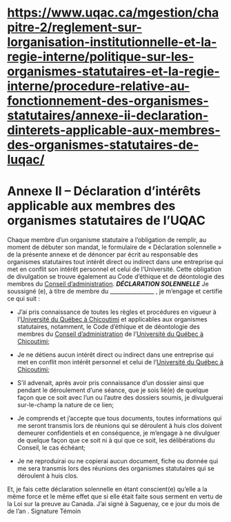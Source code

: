 # https://www.uqac.ca/mgestion/chapitre-2/reglement-sur-lorganisation-institutionnelle-et-la-regie-interne/politique-sur-les-organismes-statutaires-et-la-regie-interne/procedure-relative-au-fonctionnement-des-organismes-statutaires/annexe-ii-declaration-dinterets-applicable-aux-membres-des-organismes-statutaires-de-luqac/

# Annexe II – Déclaration d’intérêts applicable aux membres des organismes statutaires de l’UQAC
Chaque membre d’un organisme statutaire a l’obligation de remplir, au moment de débuter son mandat, le formulaire de « Déclaration solennelle » de la présente annexe et de dénoncer par écrit au responsable des organismes statutaires tout intérêt direct ou indirect dans une entreprise qui met en conflit son intérêt personnel et celui de l’Université. Cette obligation de divulgation se trouve également au Code d’éthique et de déontologie des membres du [Conseil d’administration](https://www.uqac.ca/mgestion/chapitre-2/reglement-sur-lorganisation-institutionnelle-et-la-regie-interne/politique-sur-les-organismes-statutaires-et-la-regie-interne/procedure-relative-au-fonctionnement-des-organismes-statutaires/annexe-ii-declaration-dinterets-applicable-aux-membres-des-organismes-statutaires-de-luqac/<https:/www.uqac.ca/mgestion/lexique/conseil-dadministration/>).
**_DÉCLARATION SOLENNELLE_**
Je soussigné (e), à titre de membre du  ________________ , je m’engage et certifie ce qui suit :
  * J’ai pris connaissance de toutes les règles et procédures en vigueur à l’[Université du Québec à Chicoutimi](https://www.uqac.ca/mgestion/chapitre-2/reglement-sur-lorganisation-institutionnelle-et-la-regie-interne/politique-sur-les-organismes-statutaires-et-la-regie-interne/procedure-relative-au-fonctionnement-des-organismes-statutaires/annexe-ii-declaration-dinterets-applicable-aux-membres-des-organismes-statutaires-de-luqac/<https:/www.uqac.ca/mgestion/lexique/universite-du-quebec-a-chicoutimi/>) et applicables aux organismes statutaires, notamment, le Code d’éthique et de déontologie des membres du [Conseil d’administration](https://www.uqac.ca/mgestion/chapitre-2/reglement-sur-lorganisation-institutionnelle-et-la-regie-interne/politique-sur-les-organismes-statutaires-et-la-regie-interne/procedure-relative-au-fonctionnement-des-organismes-statutaires/annexe-ii-declaration-dinterets-applicable-aux-membres-des-organismes-statutaires-de-luqac/<https:/www.uqac.ca/mgestion/lexique/conseil-dadministration/>) de l’[Université du Québec à Chicoutimi](https://www.uqac.ca/mgestion/chapitre-2/reglement-sur-lorganisation-institutionnelle-et-la-regie-interne/politique-sur-les-organismes-statutaires-et-la-regie-interne/procedure-relative-au-fonctionnement-des-organismes-statutaires/annexe-ii-declaration-dinterets-applicable-aux-membres-des-organismes-statutaires-de-luqac/<https:/www.uqac.ca/mgestion/lexique/universite-du-quebec-a-chicoutimi/>);


  * Je ne détiens aucun intérêt direct ou indirect dans une entreprise qui met en conflit mon intérêt personnel et celui de l’[Université du Québec à Chicoutimi](https://www.uqac.ca/mgestion/chapitre-2/reglement-sur-lorganisation-institutionnelle-et-la-regie-interne/politique-sur-les-organismes-statutaires-et-la-regie-interne/procedure-relative-au-fonctionnement-des-organismes-statutaires/annexe-ii-declaration-dinterets-applicable-aux-membres-des-organismes-statutaires-de-luqac/<https:/www.uqac.ca/mgestion/lexique/universite-du-quebec-a-chicoutimi/>);


  * S’il advenait, après avoir pris connaissance d’un dossier ainsi que pendant le déroulement d’une séance, que je sois lié(e) de quelque façon que ce soit avec l’un ou l’autre des dossiers soumis, je divulguerai sur-le-champ la nature de ce lien;


  * Je comprends et j’accepte que tous documents, toutes informations qui me seront transmis lors de réunions qui se déroulent à huis clos doivent demeurer confidentiels et en conséquence, je m’engage à ne divulguer de quelque façon que ce soit ni à qui que ce soit, les délibérations du Conseil, le cas échéant;


  * Je ne reproduirai ou ne copierai aucun document, fiche ou donnée qui me sera transmis lors des réunions des organismes statutaires qui se déroulent à huis clos.


Et, je fais cette déclaration solennelle en étant conscient(e) qu’elle a la même force et le même effet que si elle était faite sous serment en vertu de la Loi sur la preuve au Canada.
J’ai signé à Saguenay, ce e jour du mois de de l’an .
Signature
Témoin
